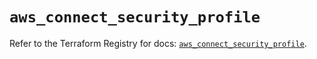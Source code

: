 # `aws_connect_security_profile`

Refer to the Terraform Registry for docs: [`aws_connect_security_profile`](https://registry.terraform.io/providers/hashicorp/aws/5.51.0/docs/resources/connect_security_profile).
